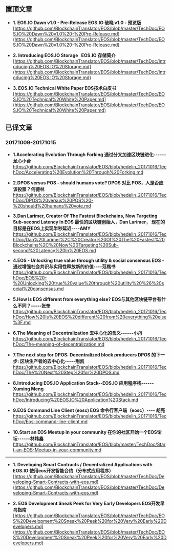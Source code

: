 
置顶文章
-------------------------------

- **1. EOS.IO Dawn v1.0 - Pre-Release    EOS.IO 破晓 v1.0 - 预览版**  
[https://github.com/BlockchainTranslator/EOS/blob/master/TechDoc/EOS.IO%20Dawn%20v1.0%20-%20Pre-Release.md](https://github.com/BlockchainTranslator/EOS/blob/master/TechDoc/EOS.IO%20Dawn%20v1.0%20-%20Pre-Release.md)

- **2. Introducing EOS.IO Storage    EOS.IO 存储简介**  
[https://github.com/BlockchainTranslator/EOS/blob/master/TechDoc/Introducing%20EOS.IO%20Storage.md](https://github.com/BlockchainTranslator/EOS/blob/master/TechDoc/Introducing%20EOS.IO%20Storage.md)

- **3. EOS.IO Technical White Paper EOS技术白皮书**  
[https://github.com/BlockchainTranslator/EOS/blob/master/TechDoc/EOS.IO%20Technical%20White%20Paper.md](https://github.com/BlockchainTranslator/EOS/blob/master/TechDoc/EOS.IO%20Technical%20White%20Paper.md)

已译文章
----------------------------------------

### 20171009-20171015

- **1.Accelerating Evolution Through Forking 通过分叉加速区块链进化------龙心小台**
https://github.com/BlockchainTranslator/EOS/blob/hedelin_20171016/TechDoc/Accelerating%20Evolution%20Through%20Forking.md

- **2.DPOS versus POS - should humans vote? DPOS 对比 POS，人是否应该投票？何德林**
https://github.com/BlockchainTranslator/EOS/blob/hedelin_20171016/TechDoc/DPOS%20versus%20POS%20-%20should%20humans%20vote.md

- **3.Dan Larimer, Creator Of The Fastest Blockchains, Now Targeting Sub-second Latency In EOS 最快的区块链创始人，Dan Larimer， 现在的目标是在EOS上实现半秒延迟----AMY**
https://github.com/BlockchainTranslator/EOS/blob/hedelin_20171016/TechDoc/Dan%20Larimer%2C%20Creator%20Of%20The%20Fastest%20Blockchains%2C%20Now%20Targeting%20Sub-second%20Latency%20In%20EOS.md

- **4.EOS - Unlocking true value through utility & social consensus EOS - 通过增强社会共识与实用性释放新的价值----范楷书**
https://github.com/BlockchainTranslator/EOS/blob/hedelin_20171016/TechDoc/EOS%20-%20Unlocking%20true%20value%20through%20utility%20%26%20social%20consensus.md

- **5.How Is EOS different from everything else?  EOS与其他区块链平台有什么不同？-----张奎**
https://github.com/BlockchainTranslator/EOS/blob/hedelin_20171016/TechDoc/How%20Is%20EOS%20different%20from%20everything%20else%3F.md

- **6.The Meaning of Decentralization  去中心化的含义------小丹**
https://github.com/BlockchainTranslator/EOS/blob/hedelin_20171016/TechDoc/The-meaning-of-decentralization.md

- **7.The next step for DPOS: Decentralized block producers  DPOS 的下一步: 区块生产者的去中心化-----荆凯**
https://github.com/BlockchainTranslator/EOS/blob/hedelin_20171016/TechDoc/The%20Next%20Step%20for%20DPOS.md

- **8.Introducing EOS.IO Application Stack--EOS.IO 应用程序栈------ Xuming Meng**
https://github.com/BlockchainTranslator/EOS/blob/hedelin_20171016/TechDoc/Introducing%20EOS.IO%20Application%20Stack.md

- **9.EOS Command Line Client (eosc) EOS 命令行客户端（eosc）---- 胡亮**
https://github.com/BlockchainTranslator/EOS/blob/hedelin_20171016/TechDoc/Eos-command-line-client.md

- **10.Start an EOS Meetup in your community 在你的社区开始一个EOS论坛------林炜鑫**
https://github.com/BlockchainTranslator/EOS/blob/master/TechDoc/Start-an-EOS-Meetup-in-your-community.md

-------------------------------
- **1. Developing Smart Contracts / Decentralized Applications with EOS.IO 使用eos开发智能合约（分布式应用程序）**  
[https://github.com/BlockchainTranslator/EOS/blob/master/TechDoc/Developing-Smart-Contracts-with-eos.md](https://github.com/BlockchainTranslator/EOS/blob/master/TechDoc/Developing-Smart-Contracts-with-eos.md)

- **2. EOS Development Sneak Peek for Very Early Developers EOS开发早鸟指南**  
[https://github.com/BlockchainTranslator/EOS/blob/master/TechDoc/EOS%20Development%20Sneak%20Peek%20for%20Very%20Early%20Developers.md](https://github.com/BlockchainTranslator/EOS/blob/master/TechDoc/EOS%20Development%20Sneak%20Peek%20for%20Very%20Early%20Developers.md)

